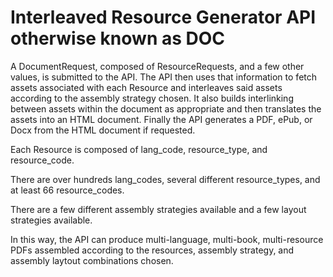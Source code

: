 # Interleaved Resource Generator API otherwise known as DOC

A DocumentRequest, composed of ResourceRequests, and a few other
values, is submitted to the API. The API then uses that information
to fetch assets associated with each Resource and interleaves said
assets according to the assembly strategy chosen. It also builds
interlinking between assets within the document as appropriate and
then translates the assets into an HTML document. Finally the API
generates a PDF, ePub, or Docx from the HTML document if requested.

Each Resource is composed of lang_code, resource_type, and
resource_code.

There are over hundreds lang_codes, several different resource_types, and
at least 66 resource_codes.

There are a few different assembly strategies available and a few
layout strategies available.

In this way, the API can produce multi-language, multi-book,
multi-resource PDFs assembled according to the resources, assembly
strategy, and assembly laytout combinations chosen.

